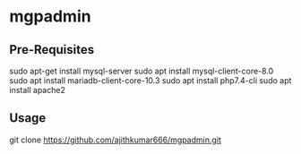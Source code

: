# mgpadmin
Pre-Requisites
---------------
sudo apt-get install mysql-server
sudo apt install mysql-client-core-8.0
sudo apt install mariadb-client-core-10.3
sudo apt install php7.4-cli
sudo apt install apache2

Usage
---------------
git clone https://github.com/ajithkumar666/mgpadmin.git